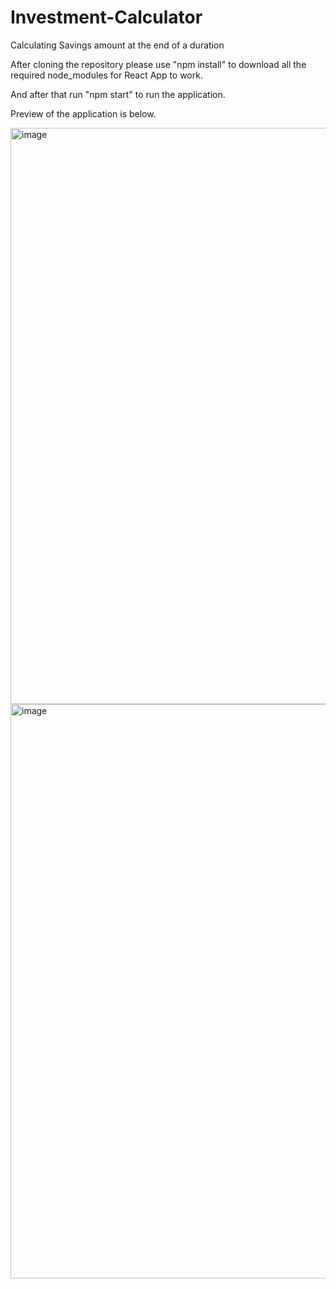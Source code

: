 # Investment-Calculator
Calculating Savings amount at the end of a duration

After cloning the repository please use "npm install" to download all the required node_modules for React App to work.

And after that run "npm start" to run the application.

Preview of the application is below.

<img width="922" alt="image" src="https://github.com/parasa10/Investment-Calculator/assets/142611570/19476b67-940b-4fb2-a35e-7891035c8a68">

<img width="919" alt="image" src="https://github.com/parasa10/Investment-Calculator/assets/142611570/ff08ca10-436e-44eb-8b17-a37e127a9b90">
